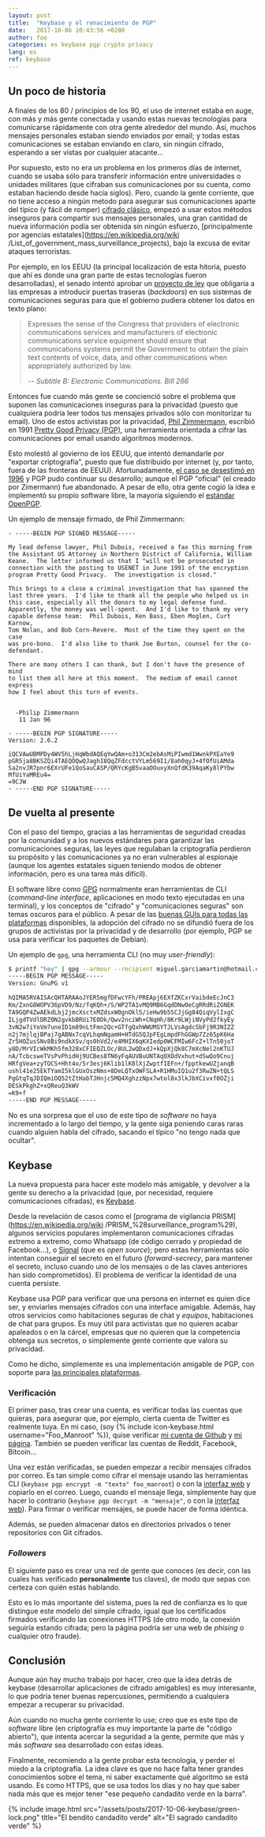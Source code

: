 ```yaml
---
layout: post
title:  "Keybase y el renacimiento de PGP"
date:	2017-10-06 10:43:56 +0200
author: foo
categories: es keybase pgp crypto privacy
lang: es
ref: keybase
---
```


## Un poco de historia


A finales de los 80 / principios de los 90, el uso de internet estaba en auge, con más y
más gente conectada y usando estas nuevas tecnologías para comunicarse rápidamente con
otra gente alrededor del mundo. Así, muchos mensajes personales estaban siendo enviados
por email; y todas estas comunicaciones se estaban enviando en claro, sin ningún cifrado,
esperando a ser vistas por cualquier atacante...

Por supuesto, esto no era un problema en los primeros días de internet, cuando se usaba
sólo para transferir información entre universidades o unidades militares (que cifraban
sus comunicaciones por su cuenta, como estaban haciendo desde hacía siglos).
Pero, cuando la gente corriente, que no tiene acceso a ningún metodo para asegurar sus
comunicaciones aparte del típico (y fácil de romper)
[cifrado clásico](https://es.wikipedia.org/wiki/Cifrado_cl%C3%A1sico), empezó a usar
estos métodos inseguros para compartir sus mensajes personales, una gran cantidad de
nueva información podía ser obtenida sin ningún esfuerzo,
[principalmente por agencias estatales](https://en.wikipedia.org/wiki
/List_of_government_mass_surveillance_projects), bajo la excusa de evitar ataques
terroristas.

Por ejemplo, en los EEUU (la principal localización de esta hitoria, puesto que ahí es
donde una gran parte de estas tecnologías fueron desarrolladas), el senado intentó
aprobar un [proyecto de ley](https://www.congress.gov/bill/102nd-congress/senate-bill/266)
que obligaría a las empresas a introducir puertas traseras (_backdoors_) en sus sistemas
de comunicaciones seguras para que el gobierno pudiera obtener los datos en texto plano:

> Expresses the sense of the Congress that providers of electronic communications
> services and manufacturers of electronic communications service equipment should
> ensure that communications systems permit the Government to obtain the plain text
> contents of voice, data, and other communications when appropriately authorized by law. 
>
> -- <cite>Subtitle B: Electronic Communications. Bill 266</cite>


Entonces fue cuando más gente se concienció sobre el problema que suponen las
comunicaciones inseguras para la privacidad (puesto que cualquiera podría leer todos tus
mensajes privados sólo con monitorizar tu email). Uno de estos activistas por la
privacidad, [Phil Zimmermann](https://philzimmermann.com/), escribió en 1991
[Pretty Good Privacy (PGP)](https://es.wikipedia.org/wiki/Pretty_Good_Privacy), una
herramienta orientada a cifrar las comunicaciones por email usando algoritmos modernos.

Esto molestó al govierno de los EEUU, que intentó demandarle por "exportar criptografía",
puesto que fue distribuído por internet (y, por tanto, fuera de las fronteras de EEUU).
Afortunadamente,
[el caso se desestimó en 1996](https://philzimmermann.com/EN/news/PRZ_case_dropped.html)
y PGP pudo continuar su desarrollo; aunque el PGP "oficial" (el creado por Zimermann) fue
abandonado. A pesar de ello, otra gente cogió la idea e implementó su propio software
libre, la mayoría siguiendo el [estándar OpenPGP](http://openpgp.org/about/history/).

Un ejemplo de mensaje firmado, de Phil Zimmermann:
```
- -----BEGIN PGP SIGNED MESSAGE-----

My lead defense lawyer, Phil Dubois, received a fax this morning from
the Assistant US Attorney in Northern District of California, William
Keane.  The letter informed us that I "will not be prosecuted in
connection with the posting to USENET in June 1991 of the encryption
program Pretty Good Privacy.  The investigation is closed."

This brings to a close a criminal investigation that has spanned the
last three years.  I'd like to thank all the people who helped us in
this case, especially all the donors to my legal defense fund.
Apparently, the money was well-spent.  And I'd like to thank my very
capable defense team:  Phil Dubois, Ken Bass, Eben Moglen, Curt Karnow,
Tom Nolan, and Bob Corn-Revere.  Most of the time they spent on the case
was pro-bono.  I'd also like to thank Joe Burton, counsel for the co-
defendant.

There are many others I can thank, but I don't have the presence of mind
to list them all here at this moment.  The medium of email cannot express
how I feel about this turn of events.


  -Philip Zimmermann
   11 Jan 96

- -----BEGIN PGP SIGNATURE-----
Version: 2.6.2

iQCVAwUBMPDy4WV5hLjHqWbdAQEqYwQAm+o313Cm2ebAsMiPIwmd1WwnkPXEaYe9
pGR5ja8BKSZQi4TAEQOQwQJaghI8QqZFdcctVYLm569I1/8ah0qyJ+4fOfUiAMda
Sa2nvJR7pnr6EXrUFe1QoSauCASP/QRYcKgB5vaaOOuxyXnQfdK39AqaKy8lPYbw
MfUiYaMREu4=
=9CJW
- -----END PGP SIGNATURE-----
```

## De vuelta al presente

Con el paso del tiempo, gracias a las herramientas de seguridad creadas por la comunidad
y a los nuevos estándares para garantizar las comunicaciones seguras, las leyes que
regulaban la criptografía perdieron su propósito y las comunicaciones ya no eran
vulnerables al espionaje (aunque los agentes estatales siguen teniendo modos de obtener
información, pero es una tarea más difícil).

El software libre como [GPG](https://gnupg.org/) normalmente eran herramientas de CLI
(_command-line interface_, aplicaciones en modo texto ejecutadas en una terminal), y
los conceptos de "cifrado" y "comunicaciones seguras" son temas oscuros para el público.
A pesar de las [buenas GUIs para todas las plataformas](http://openpgp.org/software/)
disponibles, la adopción del cifrado no se difundió fuera de los grupos de activistas por
la privacidad y de desarrollo (por ejemplo, PGP se usa para verificar los paquetes
de Debian).

Un ejemplo de `gpg`, una herramienta CLI (no muy _user-friendly_):
```sh
$ printf "hey" | gpg --armour --recipient miguel.garciamartin@hotmail.com --encrypt
-----BEGIN PGP MESSAGE-----
Version: GnuPG v1

hQIMA5RVAISAcQHTARAAoJYER5mgfDFwcYFh/PREApj6EXfZKCxrVaibdeEcJnC3
Km/ZxnG8WOPV36pVD9/Nz/fqKQh+/S/WP2TA1vMQ9MB6GqdDNwOeCgRRdRiZGNEK
TA9GQP4ZwAEkdLbj2jmcXsctxMZdsxW0gnOklS/ieHw9b5SCJjGg84QiqVylIxgC
ILjgdTVdlDRZ0N2gvkbBRUi7E0Dk/Qwv2nciWh+CNqHh/8Kr9LWjiNVyPd2fkyEy
3vN2w7iYoVm7uneID1m89nLtFmn2Qc+GTfgQxhWWUMSYTJLVsAgdcSbFj9R3NIZZ
n2j7mjlqjBPaj7gABNx7cqVLhqmNgamH+HTdG5QJpFEgLmpdFhGGWp7Zz65pK6Ha
Zr5HOZusSNv8Bi9ndkXSv/qs0hVd2/e4MHIX6qKXIedp0WCFMIw6FcZ+lTn50joT
y8D/MrVIcWkMKh5fm328xCFIEQZLOc/8UL2wQDxdJ+kQpXjQk8C7mXcNel2nKTUJ
nA/TcbcsweTVsPvPhidHj9UCBes8TN6yFqAUVBuUNTAqOXOdVxhut+dSwQo9Cnuj
HRfgVea+zyTOCS+Hht4o/5r3esj6Klib1lK8lXjZwptfIEFn+/fpptkewUZjanqB
ushl41e25EkTYamI5klGUxOszNms+8DeLQTxOWFSLA+R1HMuIQ1u2f3RwZN+tQLS
PgGtqTqJDIQmiOQ52tZtHabTJHnjc5MQ4XghzzNpx7wtol8x3lkJbXCivxf0OZji
DESkPkghZ+xQReuQ3kWV
=K9+f
-----END PGP MESSAGE-----
```

No es una sorpresa que el uso de este tipo de _software_ no haya incrementado a lo largo
del tiempo, y la gente siga poniendo caras raras cuando alguien habla del cifrado,
sacando el típico "no tengo nada que ocultar".


## Keybase

La nueva propuesta para hacer este modelo más amigable, y devolver a la gente su derecho
a la privacidad (que, por necesidad, requiere comunicaciones cifradas), es
[Keybase](https://keybase.io/).

Desde la revelación de casos como el
[programa de vigilancia PRISM](https://en.wikipedia.org/wiki
/PRISM_%28surveillance_program%29), algunos servicios populares implementaron
comunicaciones cifradas extremo a extremo, como Whatsapp (de código cerrado y propiedad
de Facebook...), o [Signal](https://github.com/WhisperSystems) (que es _open source_);
pero estas herramientas sólo intentan conseguir el secreto en el futuro
(_forward-secrecy_, para mantener el secreto, incluso cuando uno de los mensajes o de las
claves anteriores han sido comprometidos). El problema de verificar la identidad de una
cuenta persiste.

Keybase usa PGP para verificar que una persona en internet es quien dice ser, y enviarles
mensajes cifrados con una interface amigable. Además, hay otros servicios como
habitaciones seguras de chat y _equipos_, habitaciones de chat para grupos. Es muy útil
para activistas que no quieren acabar apaleados o en la cárcel, empresas que no quieren
que la competencia obtenga sus secretos, o simplemente gente corriente que valora su
privacidad.

Como he dicho, simplemente es una implementación amigable de PGP, con soporte para
[las principales plataformas](https://keybase.io/download).


### Verificación

El primer paso, tras crear una cuenta, es verificar todas las cuentas que quieras, para
asegurar que, por ejemplo, cierta cuenta de Twitter es realmente tuya. En mi caso,
(soy {% include icon-keybase.html username="Foo_Manroot" %}), quise verificar
[mi cuenta de Github](https://gist.github.com/Foo-Manroot/aa0d3487e7af3f2fc5d20fa8609a4247)
y [mi página](https://foo-manroot.github.io/keybase.txt). También se pueden verificar
las cuentas de Reddit, Facebook, Bitcoin...

Una vez están verificadas, se pueden empezar a recibir mensajes cifrados por correo.
Es tan simple como cifrar el mensaje usando las herramientas CLI (`keybase pgp encrypt
-m "texto" foo_manroot`) o con la [interfaz web](https://keybase.io/encrypt#foo_manroot)
y copiarlo en el correo. Luego, cuando el mensaje llega, simplemente hay que hacer lo
contrario (`keybase pgp decrypt -m "mensaje"`, o con la
[interfaz web](https://keybase.io/decrypt)). Para firmar o verificar mensajes, se puede
hacer de forma idéntica.


Además, se pueden almacenar datos en directorios privados o tener repositorios con Git
cifrados.


### _Followers_

El siguiente paso es crear una red de gente que conoces (es decir, con las cuales has
verificado __personalmente__ tus claves), de modo que sepas con certeza con quién estás
hablando.

Esto es lo más importante del sistema, pues la red de confianza es lo que distingue este
modelo del simple cifrado, igual que los certificados firmados verificando las conexiones
HTTPS (de otro modo, la conexión seguiría estando cifrada; pero la página podría ser
una web de _phising_ o cualquier otro fraude).


## Conclusión

Aunque aún hay mucho trabajo por hacer, creo que la idea detrás de keybase (desarrollar
aplicaciones de cifrado amigables) es muy interesante, lo que podría tener buenas
repercusiones, permitiendo a cualquiera empezar a recuperar su privacidad.

Aún cuando no mucha gente corriente lo use; creo que es este tipo de _software_ libre
(en criptografía es muy importante la parte de "código abierto"), que intenta acercar
la seguridad a la gente, permite que más y más _software_ sea desarrollado con estas
ideas.

Finalmente, recomiendo a la gente probar esta tecnología, y perder el miedo a la
criptografía. La idea clave es que no hace falta tener grandes conocimientos sobre el
tema, ni saber exactamente qué algoritmo se está usando. Es como HTTPS, que se usa todos
los días y no hay que saber nada más que es mejor tener "ese pequeño candadito verde en
la barra".

{% include image.html
	src="/assets/posts/2017-10-06-keybase/green-lock.png"
	title="El bendito candadito verde"
	alt="El sagrado candadito verde"
%}

